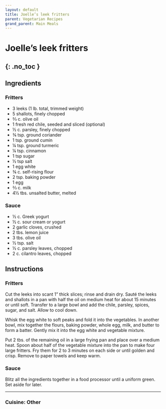 ```yaml
---
layout: default
title: Joelle’s leek fritters 
parent: Vegetarian Recipes
grand_parent: Main Meals
---
```


# Joelle’s leek fritters 
{: .no_toc }
---

## Ingredients
### Fritters


<ul>
	<li>3 leeks (1 lb. total, trimmed weight)</li>
	<li>5 shallots, finely chopped</li>
	<li>⅔ c. olive oil</li>
	<li>1 fresh red chile, seeded and sliced (optional)</li>
	<li>½ c. parsley, finely chopped</li>
	<li>¾ tsp. ground coriander</li>
	<li>1 tsp. ground cumin</li>
	<li>¼ tsp. ground turmeric</li>
	<li>¼ tsp. cinnamon</li>
	<li>1 tsp sugar</li>
	<li>½ tsp salt</li>
	<li>1 egg white</li>
	<li>¾ c. self-rising flour</li>
	<li>2 tsp. baking powder</li>
	<li>1 egg</li>
	<li>⅔ c. milk</li>
	<li>4½ tbs. unsalted butter, melted</li>
</ul>

### Sauce
<ul>
	<li>½ c. Greek yogurt</li>
	<li>½ c. sour cream or yogurt</li>
	<li>2 garlic cloves, crushed</li>
	<li>2 tbs. lemon juice</li>
	<li>3 tbs. olive oil</li>
	<li>½ tsp. salt</li>
	<li>½ c. parsley leaves, chopped</li>
	<li>2 c. cilantro leaves, chopped</li>
</ul>

## Instructions
### Fritters

Cut the leeks into scant 1” thick slices; rinse and drain dry. Sauté the leeks and shallots in a pan with half the oil on medium heat for about 15 minutes or until soft. Transfer to a large bowl and add the chile, parsley, spices, sugar, and salt. Allow to cool down.

Whisk the egg white to soft peaks and fold it into the vegetables. In another bowl, mix together the flours, baking powder, whole egg, milk, and butter to form a batter. Gently mix it into the egg white and vegetable mixture.

Put 2 tbs. of the remaining oil in a large frying pan and place over a medium heat. Spoon about half of the vegetable mixture into the pan to make four large fritters. Fry them for 2 to 3 minutes on each side or until golden and crisp. Remove to paper towels and keep warm.

### Sauce

Blitz all the ingredients together in a food processor until a uniform green. Set aside for later.


--- 

### Cuisine: Other